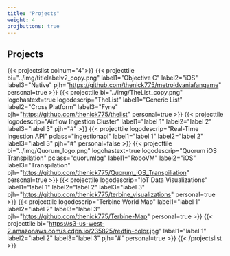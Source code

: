 ```yaml
---
title: "Projects"
weight: 4
projbuttons: true
---
```


## Projects

{{< projectslist colnum="4">}}
    {{< projecttile bi="../img/titlelabelv2_copy.png" label1="Objective C" label2="iOS" label3="Native" pjh="https://github.com/thenick775/metroidvaniafangame" personal=true >}}
    {{< projecttile bi="../img/TheList_copy.png" logohastext=true logodescrip="TheList" label1="Generic List" label2="Cross Platform" label3="Fyne" pjh="https://github.com/thenick775/thelist" personal=true >}}
    {{< projecttile logodescrip="Airflow Ingestion Cluster" label1="label 1" label2="label 2" label3="label 3" pjh="#" >}}
    {{< projecttile logodescrip="Real-Time Ingestion API" pclass="ingestionapi" label1="label 1" label2="label 2" label3="label 3" pjh="#" personal=false >}}
    {{< projecttile bi="../img/Quorum_logo.png" logohastext=true logodescrip="Quorum iOS Transpilation" pclass="quorumlog" label1="RoboVM" label2="iOS" label3="Transpilation" pjh="https://github.com/thenick775/Quorum_iOS_Transpiliation" personal=true >}}
    {{< projecttile logodescrip="IoT Data Visualizations" label1="label 1" label2="label 2" label3="label 3" pjh="https://github.com/thenick775/terbine_visualizations" personal=true >}}
    {{< projecttile logodescrip="Terbine World Map" label1="label 1" label2="label 2" label3="label 3" pjh="https://github.com/thenick775/Terbine-Map" personal=true >}}
    {{< projecttile bi="https://s3-us-west-2.amazonaws.com/s.cdpn.io/235825/redfin-color.jpg" label1="label 1" label2="label 2" label3="label 3" pjh="#" personal=true >}}
{{< /projectslist >}}

